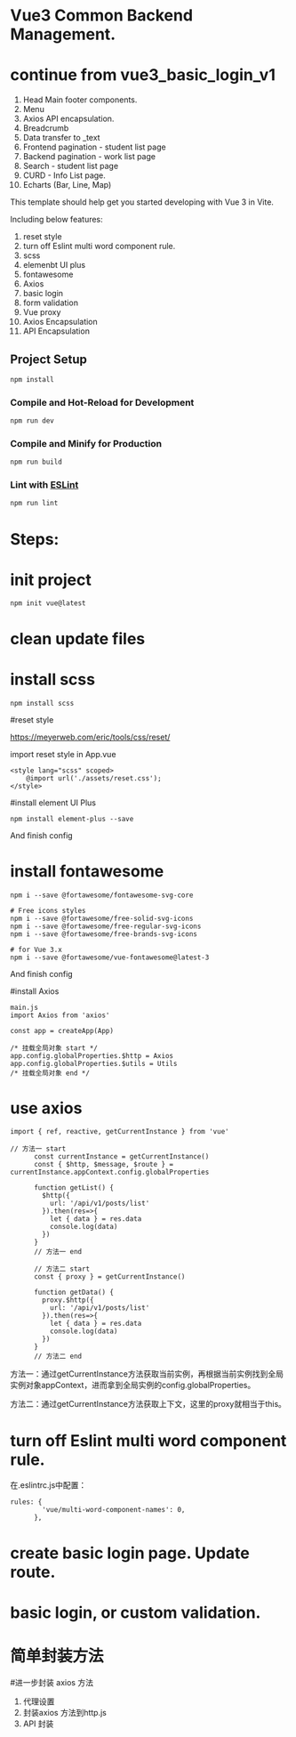 # Vue3 Common Backend Management.
# continue from vue3_basic_login_v1 

1. Head Main footer components.
2. Menu
3. Axios API encapsulation.
4. Breadcrumb
5. Data transfer to _text
6. Frontend pagination - student list page
7. Backend pagination - work list page
8. Search  - student list page
9. CURD - Info List page.
10. Echarts (Bar, Line, Map)

This template should help get you started developing with Vue 3 in Vite.

Including below features:
1. reset style
2. turn off Eslint multi word component rule.
3. scss
4. elemenbt UI plus
5. fontawesome
6. Axios
7. basic login
8. form validation
9. Vue proxy
10. Axios Encapsulation
11. API Encapsulation


## Project Setup

```sh
npm install
```

### Compile and Hot-Reload for Development

```sh
npm run dev
```

### Compile and Minify for Production

```sh
npm run build
```

### Lint with [ESLint](https://eslint.org/)

```sh
npm run lint
```



# Steps:

# init project
```
npm init vue@latest
```

# clean update files
# install scss
```
npm install scss
```

#reset style

https://meyerweb.com/eric/tools/css/reset/

import reset style in App.vue

```
<style lang="scss" scoped>
	@import url('./assets/reset.css');
</style>
```

#install element UI Plus

```
npm install element-plus --save
```
And finish config


# install fontawesome

```
npm i --save @fortawesome/fontawesome-svg-core

# Free icons styles
npm i --save @fortawesome/free-solid-svg-icons
npm i --save @fortawesome/free-regular-svg-icons
npm i --save @fortawesome/free-brands-svg-icons

# for Vue 3.x
npm i --save @fortawesome/vue-fontawesome@latest-3

```
And finish config

#install Axios

```
main.js
import Axios from 'axios'

const app = createApp(App)

/* 挂载全局对象 start */
app.config.globalProperties.$http = Axios
app.config.globalProperties.$utils = Utils
/* 挂载全局对象 end */
```

# use axios

```
import { ref, reactive, getCurrentInstance } from 'vue'

// 方法一 start
      const currentInstance = getCurrentInstance()
      const { $http, $message, $route } = currentInstance.appContext.config.globalProperties
      
      function getList() {
        $http({
          url: '/api/v1/posts/list'
        }).then(res=>{
          let { data } = res.data
          console.log(data)
        })
      }
      // 方法一 end
      
      // 方法二 start
      const { proxy } = getCurrentInstance()
      
      function getData() {
        proxy.$http({
          url: '/api/v1/posts/list'
        }).then(res=>{
          let { data } = res.data
          console.log(data)
        })
      }
      // 方法二 end
```
方法一：通过getCurrentInstance方法获取当前实例，再根据当前实例找到全局实例对象appContext，进而拿到全局实例的config.globalProperties。

方法二：通过getCurrentInstance方法获取上下文，这里的proxy就相当于this。


# turn off Eslint multi word component rule.
在.eslintrc.js中配置：
```
rules: {
        'vue/multi-word-component-names': 0,
      },
```

# create basic login page.  Update route.

# basic login,  or custom validation.

# 简单封装方法

#进一步封装 axios 方法
1. 代理设置
2. 封装axios 方法到http.js
3. API 封装
